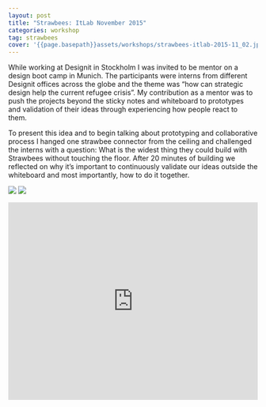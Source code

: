 ```yaml
---
layout: post
title: "Strawbees: ItLab November 2015"
categories: workshop
tag: strawbees
cover: '{{page.basepath}}assets/workshops/strawbees-itlab-2015-11_02.jpg'
---
```


While working at Designit in Stockholm I was invited to be mentor on a design boot camp in Munich. The participants were interns from different Designit offices across the globe and the theme was “how can strategic design help the current refugee crisis”. My contribution as a mentor was to push the projects beyond the sticky notes and whiteboard to prototypes and validation of their ideas through experiencing how people react to them.

To present this idea and to begin talking about prototyping and collaborative process I hanged one strawbee connector from the ceiling and challenged the interns with a question: What is the widest thing they could build with Strawbees without touching the floor. After 20 minutes of building we reflected on why it’s important to continuously validate our ideas outside the whiteboard and most importantly, how to do it together.

![]({{page.basepath}}assets/workshops/strawbees-itlab-2015-11_01.jpg)
![]({{page.basepath}}assets/workshops/strawbees-itlab-2015-11_02.jpg)

<iframe src="https://player.vimeo.com/video/149256545?color=fbfe34&title=0&byline=0&portrait=0" width="100%" height="400" frameborder="0" webkitallowfullscreen mozallowfullscreen allowfullscreen></iframe>
